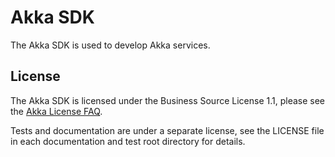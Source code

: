 # Akka SDK





The Akka SDK is used to develop Akka services.

License
-------
The Akka SDK is licensed under the Business Source License 1.1, please see the [Akka License FAQ](https://akka.io/bsl-license-faq).

Tests and documentation are under a separate license, see the LICENSE file in each documentation and test root directory for details.
